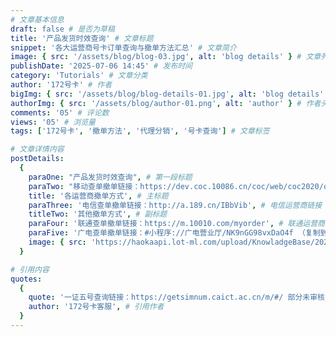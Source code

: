 ```yaml
---
# 文章基本信息
draft: false # 是否为草稿
title: '产品发货时效查询' # 文章标题
snippet: '各大运营商号卡订单查询与撤单方法汇总' # 文章简介
image: { src: '/assets/blog/blog-03.jpg', alt: 'blog details' } # 文章列表图片
publishDate: '2025-07-06 14:45' # 发布时间
category: 'Tutorials' # 文章分类
author: '172号卡' # 作者
bigImg: { src: '/assets/blog/blog-details-01.jpg', alt: 'blog details' } # 文章大图
authorImg: { src: '/assets/blog/author-01.png', alt: 'author' } # 作者头像
comments: '05' # 评论数
views: '05' # 浏览量
tags: ['172号卡', '撤单方法', '代理分销', '号卡查询'] # 文章标签

# 文章详情内容
postDetails:
  {
    paraOne: "产品发货时效查询", # 第一段标题
    paraTwo: "移动查单撤单链接：https://dev.coc.10086.cn/coc/web/coc2020/cardqueryorder/", # 移动运营商链接
    title: '各运营商撤单方式', # 主标题
    paraThree: '电信查单撤单链接：http://a.189.cn/IBbVib', # 电信运营商链接
    titleTwo: '其他撤单方式', # 副标题
    paraFour: '联通查单撤单链接：https://m.10010.com/myorder', # 联通运营商链接
    paraFive: '广电查单撤单链接：#小程序://广电营业厅/NK9nGG98vxDaO4f （复制到微信打开或直接拨打广电客服10099，转人工客服后要求撤单）', # 广电运营商链接及说明
    image: { src: 'https://haokaapi.lot-ml.com/upload/KnowladgeBase/20250731/be0d7e896e2e49fb83efdccc69614074.png', alt: '撤单方式图片' }, # 撤单方式说明图片
  }

# 引用内容
quotes:
  {
    quote: '一证五号查询链接：https://getsimnum.caict.ac.cn/m/#/ 部分未审核的订单可联系172号卡在线客服或上游，上报进行撤单。', # 引用文本
    author: '172号卡客服', # 引用作者
  }
---
```

